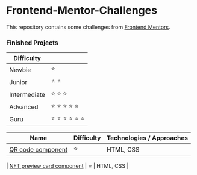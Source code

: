 # Frontend-Mentor-Challenges

This repository contains some challenges from [Frontend Mentors](https://www.frontendmentor.io/challenges). 

### Finished Projects

|Difficulty | |
|---|---|
| Newbie | :star: |
| Junior | :star: :star: |
| Intermediate | :star: :star: :star:  |
| Advanced | :star: :star: :star: :star: :star: |
| Guru | :star: :star: :star: :star: :star: :star: |

|Name|Difficulty| Technologies / Approaches |
|---|---|---|
|  [QR code component](https://github.com/azateser/frontendMentor_Projects/tree/main/src/QR%20code%20component) | :star:   | HTML, CSS |

|  [NFT preview card component](https://github.com/azateser/frontendMentor_Projects/tree/main/src/NFT%20preview%20card%20component) | :star:   | HTML, CSS |
